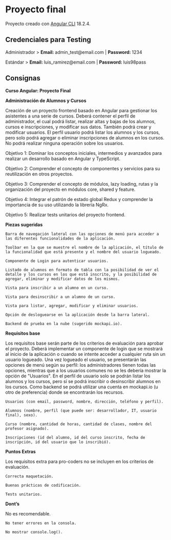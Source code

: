 # Proyecto final

Proyecto creado con [Angular CLI](https://github.com/angular/angular-cli) 18.2.4.

## Credenciales para Testing

<p>Administrador > <b>Email: </b>admin_test@email.com | <b>Password: </b>1234</p>
<p>Estándar > <b>Email: </b>luis_ramirez@email.com | <b>Password: </b>luis98pass</p>

## Consignas

<b>Curso Angular: Proyecto Final</b>

<b>Administración de Alumnos y Cursos</b> 

Creación de un proyecto frontend basado en Angular para gestionar los asistentes a una serie de cursos.
Deberá contener el perfil de administrador, el cual podrá listar, realizar altas y bajas de los alumnos, cursos e inscripciones, y modificar sus datos. También podrá crear y modificar usuarios.
El perfil usuario podrá listar los alumnos y los cursos, pero solo podrá agregar o eliminar inscripciones de alumnos en los cursos. No podrá realizar ninguna operación sobre los usuarios.

Objetivo 1: Dominar los conceptos iniciales, intermedios y avanzados para realizar un desarrollo basado en Angular y TypeScript.

Objetivo 2: Comprender el concepto de componentes y servicios para su reutilización en otros proyectos.

Objetivo 3: Comprender el concepto de módulos, lazy loading, rutas y la organización del proyecto en módulos core, shared y feature.

Objetivo 4: Integrar el patrón de estado global Redux y comprender la importancia de su uso utilizando la librería NgRx.

Objetivo 5: Realizar tests unitarios del proyecto frontend.

<b>Piezas sugeridas</b>

    Barra de navegación lateral con las opciones de menú para acceder a las diferentes funcionalidades de la aplicación.
    
    Toolbar en la que se muestre el nombre de la aplicación, el título de la funcionalidad que está presente y el nombre del usuario logueado.
    
    Componente de Login para autenticar usuarios.
    
    Listado de alumnos en formato de tabla con la posibilidad de ver el detalle y los cursos en los que está inscrito, y la posibilidad de agregar, eliminar y modificar datos de los mismos.
    
    Vista para inscribir a un alumno en un curso.
    
    Vista para desinscribir a un alumno de un curso.
    
    Vista para listar, agregar, modificar y eliminar usuarios.
    
    Opción de desloguearse en la aplicación desde la barra lateral.
    
    Backend de prueba en la nube (sugerido mockapi.io).

<b>Requisitos base</b>

Los requisitos base serán parte de los criterios de evaluación para aprobar el proyecto.
Deberá implementar un componente de login que se mostrará al inicio de la aplicación o cuando se intente acceder a cualquier ruta sin un usuario logueado.
Una vez logueado el usuario, se presentarán las opciones de menú según su perfil: los administradores tienen todas las opciones, mientras que a los usuarios comunes no se les debería mostrar la opción de "Usuarios".
En el perfil de usuario solo se podrán listar los alumnos y los cursos, pero sí se podrá inscribir o desinscribir alumnos en los cursos.
Como backend se podrá utilizar una cuenta en mockapi.io (u otro de preferencia) donde se encontrarán los recursos.
    
    Usuarios (con email, password, nombre, dirección, teléfono y perfil).
    
    Alumnos (nombre, perfil (que puede ser: desarrollador, IT, usuario final), sexo).
    
    Curso (nombre, cantidad de horas, cantidad de clases, nombre del profesor asignado).
    
    Inscripciones (id del alumno, id del curso inscrito, fecha de inscripción, id del usuario que lo inscribió).

<b>Puntos Extras</b>

Los requisitos extra para pro-coders no se incluyen en los criterios de evaluación.
    
    Correcta maquetación.
    
    Buenas prácticas de codificación.
    
    Tests unitarios.

<b>Dont’s</b>

No es recomendable.
    
    No tener errores en la consola.
    
    No mostrar console.log().


 
